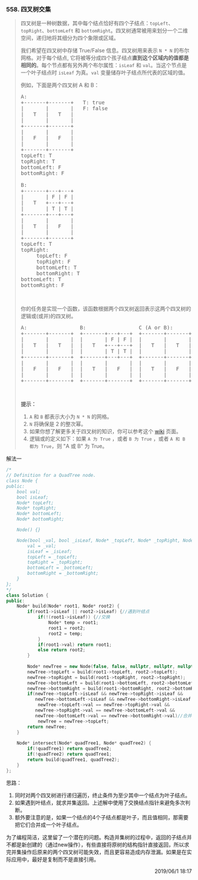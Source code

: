 ### 558. 四叉树交集

> <div class="content__2ebE"><p>四叉树是一种树数据，其中每个结点恰好有四个子结点：<code>topLeft</code>、<code>topRight</code>、<code>bottomLeft</code>&nbsp;和&nbsp;<code>bottomRight</code>。四叉树通常被用来划分一个二维空间，递归地将其细分为四个象限或区域。</p>
> 
> <p>我们希望在四叉树中存储 True/False 信息。四叉树用来表示 <code>N * N</code> 的布尔网格。对于每个结点, 它将被等分成四个孩子结点<strong>直到这个区域内的值都是相同的</strong>。每个节点都有另外两个布尔属性：<code>isLeaf</code>&nbsp;和&nbsp;<code>val</code>。当这个节点是一个叶子结点时&nbsp;<code>isLeaf</code>&nbsp;为真。<code>val</code>&nbsp;变量储存叶子结点所代表的区域的值。</p>
> 
> <p>例如，下面是两个四叉树 A 和 B：</p>
> 
> <pre>A:
> +-------+-------+   T: true
> |       |       |   F: false
> |   T   |   T   |
> |       |       |
> +-------+-------+
> |       |       |
> |   F   |   F   |
> |       |       |
> +-------+-------+
> topLeft: T
> topRight: T
> bottomLeft: F
> bottomRight: F
> 
> B:               
> +-------+---+---+
> |       | F | F |
> |   T   +---+---+
> |       | T | T |
> +-------+---+---+
> |       |       |
> |   T   |   F   |
> |       |       |
> +-------+-------+
> topLeft: T
> topRight:
>      topLeft: F
>      topRight: F
>      bottomLeft: T
>      bottomRight: T
> bottomLeft: T
> bottomRight: F
> </pre>
> 
> <p>&nbsp;</p>
> 
> <p>你的任务是实现一个函数，该函数根据两个四叉树返回表示这两个四叉树的逻辑或(或并)的四叉树。</p>
> 
> <pre>A:                 B:                 C (A or B):
> +-------+-------+  +-------+---+---+  +-------+-------+
> |       |       |  |       | F | F |  |       |       |
> |   T   |   T   |  |   T   +---+---+  |   T   |   T   |
> |       |       |  |       | T | T |  |       |       |
> +-------+-------+  +-------+---+---+  +-------+-------+
> |       |       |  |       |       |  |       |       |
> |   F   |   F   |  |   T   |   F   |  |   T   |   F   |
> |       |       |  |       |       |  |       |       |
> +-------+-------+  +-------+-------+  +-------+-------+
> </pre>
> 
> <p>&nbsp;</p>
> 
> <p><strong>提示：</strong></p>
> 
> <ol>
> 	<li><code>A</code>&nbsp;和&nbsp;<code>B</code>&nbsp;都表示大小为&nbsp;<code>N * N</code>&nbsp;的网格。</li>
> 	<li><code>N</code>&nbsp;将确保是 2 的整次幂。</li>
> 	<li>如果你想了解更多关于四叉树的知识，你可以参考这个&nbsp;<a href="https://en.wikipedia.org/wiki/Quadtree">wiki</a>&nbsp;页面。</li>
> 	<li>逻辑或的定义如下：如果&nbsp;<code>A 为 True</code> ，或者&nbsp;<code>B 为 True</code> ，或者&nbsp;<code>A 和 B 都为 True</code>，则 "A 或 B" 为 True。</li>
> </ol>
> </div>

解法一
```cpp
/*
// Definition for a QuadTree node.
class Node {
public:
    bool val;
    bool isLeaf;
    Node* topLeft;
    Node* topRight;
    Node* bottomLeft;
    Node* bottomRight;

    Node() {}

    Node(bool _val, bool _isLeaf, Node* _topLeft, Node* _topRight, Node* _bottomLeft, Node* _bottomRight) {
        val = _val;
        isLeaf = _isLeaf;
        topLeft = _topLeft;
        topRight = _topRight;
        bottomLeft = _bottomLeft;
        bottomRight = _bottomRight;
    }
};
*/
class Solution {
public:
    Node* build(Node* root1, Node* root2) {
        if(root1->isLeaf || root2->isLeaf) {//遇到叶结点
            if(!(root1->isLeaf)) {//交换
                Node* temp = root1;
                root1 = root2;
                root2 = temp;
            }
            if(root1->val) return root1;
            else return root2;
        }
        
        Node* newTree = new Node(false, false, nullptr, nullptr, nullptr, nullptr);//构造（非叶子）结点
        newTree->topLeft = build(root1->topLeft, root2->topLeft);
        newTree->topRight = build(root1->topRight, root2->topRight);
        newTree->bottomLeft = build(root1->bottomLeft, root2->bottomLeft);
        newTree->bottomRight = build(root1->bottomRight, root2->bottomRight);
        if(newTree->topLeft->isLeaf && newTree->topRight->isLeaf &&
           newTree->bottomLeft->isLeaf && newTree->bottomRight->isLeaf &&
            newTree->topLeft->val == newTree->topRight->val &&
           newTree->topRight->val == newTree->bottomLeft->val &&
           newTree->bottomLeft->val == newTree->bottomRight->val)//合并
            newTree = newTree->topLeft;
        return newTree;
    }
    
    Node* intersect(Node* quadTree1, Node* quadTree2) {
        if(!quadTree1) return quadTree2;
        if(!quadTree2) return quadTree1;
        return build(quadTree1, quadTree2);
    }
};
```

思路：

1. 同时对两个四叉树进行递归遍历，终止条件为至少其中一个结点为叶子结点。
2. 如果遇到叶结点，就求并集返回。上述解中使用了交换结点指针来避免多次判断。
3. 额外要注意的是，如果一个结点的4个子结点都是叶子，而且值相同，那需要把它们合并成一个叶子结点。

为了编程简洁，这里留了一个潜在的问题。构造并集树的过程中，返回的子结点并不都是新创建的（通过new操作），有些直接将原树的结构指针直接返回，所以求完并集操作后原来的两个四叉树可能失效，而且更容易造成内存泄漏。如果是在实际应用中，最好是复制而不是直接引用。

<div style="text-align: right"> 2019/06/1 18:17 </div>